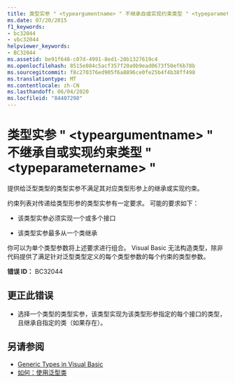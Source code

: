 ```yaml
---
title: 类型实参 " <typeargumentname> " 不继承自或实现约束类型 " <typeparametername> "
ms.date: 07/20/2015
f1_keywords:
- bc32044
- vbc32044
helpviewer_keywords:
- BC32044
ms.assetid: be91f648-c07d-4991-8ed1-28b1327619c4
ms.openlocfilehash: 8515e084c5acf357f20a9b9ead0673f50ef6b78b
ms.sourcegitcommit: f8c270376ed905f6a8896ce0fe25b4f4b38ff498
ms.translationtype: MT
ms.contentlocale: zh-CN
ms.lasthandoff: 06/04/2020
ms.locfileid: "84407298"
---
```

# <a name="type-argument-typeargumentname-does-not-inherit-from-or-implement-the-constraint-type-typeparametername"></a>类型实参 " \<typeargumentname> " 不继承自或实现约束类型 " \<typeparametername> "
提供给泛型类型的类型实参不满足其对应类型形参上的继承或实现约束。  
  
 约束列表对传递给类型形参的类型实参有一定要求。 可能的要求如下：  
  
- 该类型实参必须实现一个或多个接口  
  
- 该类型实参最多从一个类继承  
  
 你可以为单个类型参数将上述要求进行组合。 Visual Basic 无法构造类型，除非代码提供了满足针对泛型类型定义的每个类型参数的每个约束的类型参数。  
  
 **错误 ID：** BC32044  
  
## <a name="to-correct-this-error"></a>更正此错误  
  
- 选择一个类型的类型实参，该类型实现为该类型形参指定的每个接口的类型，且继承自指定的类（如果存在）。  
  
## <a name="see-also"></a>另请参阅

- [Generic Types in Visual Basic](../programming-guide/language-features/data-types/generic-types.md)
- [如何：使用泛型类](../programming-guide/language-features/data-types/how-to-use-a-generic-class.md)

